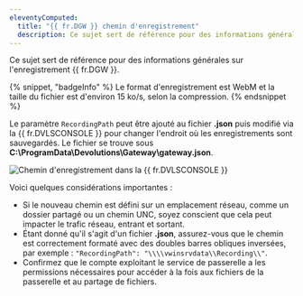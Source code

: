 ```yaml
---
eleventyComputed:
  title: "{{ fr.DGW }} chemin d'enregistrement"
  description: Ce sujet sert de référence pour des informations générales sur l'enregistrement {{ fr.DGW }}.
---
```

Ce sujet sert de référence pour des informations générales sur l'enregistrement {{ fr.DGW }}.

{% snippet, "badgeInfo" %}
Le format d'enregistrement est WebM et la taille du fichier est d'environ 15 ko/s, selon la compression.
{% endsnippet %}

Le paramètre `RecordingPath` peut être ajouté au fichier **.json** puis modifié via la {{ fr.DVLSCONSOLE }} pour changer l'endroit où les enregistrements sont sauvegardés. Le fichier se trouve sous **C:\ProgramData\Devolutions\Gateway\gateway.json**.

![Chemin d'enregistrement dans la {{ fr.DVLSCONSOLE }}](https://cdnweb.devolutions.net/docs/DVLSCONSOLE4010_2024_2.png)

Voici quelques considérations importantes :
* Si le nouveau chemin est défini sur un emplacement réseau, comme un dossier partagé ou un chemin UNC, soyez conscient que cela peut impacter le trafic réseau, entrant et sortant.
* Étant donné qu'il s'agit d'un fichier **.json**, assurez-vous que le chemin est correctement formaté avec des doubles barres obliques inversées, par exemple : `"RecordingPath": "\\\\vwinsrvdata\\Recording\\"`.
* Confirmez que le compte exploitant le service de passerelle a les permissions nécessaires pour accéder à la fois aux fichiers de la passerelle et au partage de fichiers.